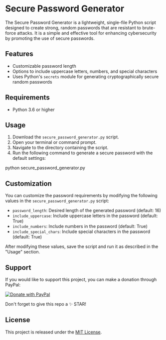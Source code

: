 # Secure Password Generator

The Secure Password Generator is a lightweight, single-file Python script designed to create strong, random passwords that are resistant to brute-force attacks. It is a simple and effective tool for enhancing cybersecurity by promoting the use of secure passwords.

## Features

- Customizable password length
- Options to include uppercase letters, numbers, and special characters
- Uses Python's `secrets` module for generating cryptographically secure random passwords

## Requirements

- Python 3.6 or higher

## Usage

1. Download the `secure_password_generator.py` script.
2. Open your terminal or command prompt.
3. Navigate to the directory containing the script.
4. Run the following command to generate a secure password with the default settings:


python secure_password_generator.py

## Customization

You can customize the password requirements by modifying the following values in the `secure_password_generator.py` script:

- `password_length`: Desired length of the generated password (default: 16)
- `include_uppercase`: Include uppercase letters in the password (default: True)
- `include_numbers`: Include numbers in the password (default: True)
- `include_special_chars`: Include special characters in the password (default: True)

After modifying these values, save the script and run it as described in the "Usage" section.

## Support

If you would like to support this project, you can make a donation through PayPal:

[![Donate with PayPal](https://img.shields.io/badge/Donate-PayPal-blue)](https://www.paypal.com/donate/?business=P9L4Y9YQYEW3Y&no_recurring=0&currency_code=EUR)

Don't forget to give this repo a ✨ STAR!

## License

This project is released under the [MIT License](https://opensource.org/licenses/MIT).
